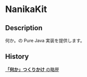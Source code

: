 NanikaKit
==========

Description
-----------
何か。の Pure Java 実装を提供します。

History
-------
[**「何か」つくりかけ** の略歴](http://www5f.biglobe.ne.jp/~nobml/sakura/tukuri1.html)
